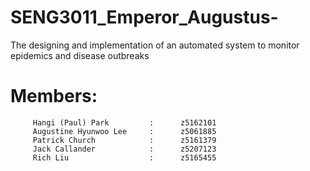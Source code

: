 # SENG3011_Emperor_Augustus-
  The designing and implementation of an automated system to monitor epidemics and disease outbreaks    
  # Members: 
         Hangi (Paul) Park         :      z5162101   
         Augustine Hyunwoo Lee     :      z5061885  
         Patrick Church            :      z5161379
         Jack Callander            :      z5207123
         Rich Liu                  :      z5165455

